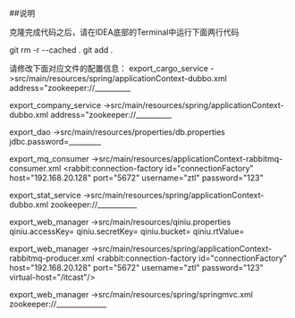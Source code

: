 ##说明

克隆完成代码之后，请在IDEA底部的Terminal中运行下面两行代码

git rm -r --cached .
git add .


请修改下面对应文件的配置信息：
export_cargo_service ->src/main/resources/spring/applicationContext-dubbo.xml
	address="zookeeper://__________

export_company_service ->src/main/resources/spring/applicationContext-dubbo.xml
	address="zookeeper://__________

export_dao ->src/main/resources/properties/db.properties
	jdbc.password=_________

export_mq_consumer ->src/main/resources/applicationContext-rabbitmq-consumer.xml
	<rabbit:connection-factory id="connectionFactory" host="192.168.20.128" port="5672" username="ztl" password="123"

export_stat_service ->src/main/resources/spring/applicationContext-dubbo.xml
	zookeeper://___________

export_web_manager ->src/main/resources/qiniu.properties
	qiniu.accessKey=
	qiniu.secretKey=
	qiniu.bucket=
	qiniu.rtValue=

export_web_manager ->src/main/resources/spring/applicationContext-rabbitmq-producer.xml
	    <rabbit:connection-factory id="connectionFactory" host="192.168.20.128" port="5672" username="ztl" password="123" virtual-host="/itcast"/>

export_web_manager ->src/main/resources/spring/springmvc.xml
	zookeeper://______________
